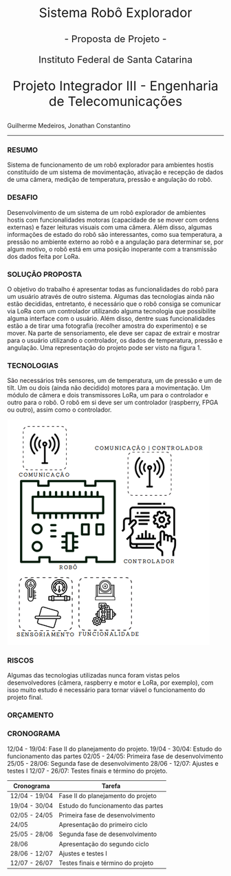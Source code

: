 <p style="text-align: center;font-size:30px;">  Sistema Robô Explorador </p>
<p style="text-align: center;font-size:22px;"> - Proposta de Projeto - </p>
<p style="text-align: center;font-size:22px;"> Instituto Federal de Santa Catarina </p>
<p style="text-align: center;font-size:30px;"> Projeto Integrador III - Engenharia de Telecomunicações </p>

Guilherme Medeiros, Jonathan Constantino

--------------------------
### RESUMO
Sistema de funcionamento de um robô explorador para ambientes hostis constituído de um sistema de movimentação, ativação e recepção de dados de uma câmera, medição de temperatura, pressão e angulação do robô.

### DESAFIO
Desenvolvimento de um sistema de um robô explorador de ambientes hostis com funcionalidades motoras (capacidade de se mover com ordens externas) e fazer leituras visuais com uma câmera. Além disso, algumas informações de estado do robô são interessantes, como sua temperatura, a pressão no ambiente externo ao robô e a angulação para determinar se, por algum motivo, o robô está em uma posição inoperante com a transmissão dos dados feita por LoRa.

### SOLUÇÃO PROPOSTA
O objetivo do trabalho é apresentar todas as funcionalidades do robô para um usuário através de outro sistema. Algumas das tecnologias ainda não estão decididas, entretanto, é necessário que o robô consiga se comunicar via LoRa com um controlador utilizando alguma tecnologia que possibilite alguma interface com o usuário. Além disso, dentre suas funcionalidades estão a de tirar uma fotografia (recolher amostra do experimento) e se mover. Na parte de sensoriamento, ele deve ser capaz de extrair e mostrar para o usuário utilizando o controlador, os dados de temperatura, pressão e angulação. Uma representação do projeto pode ser visto na figura 1.

### TECNOLOGIAS
São necessários três sensores, um de temperatura, um de pressão e um de tilt. Um ou dois (ainda não decidido) motores para a movimentação. 
Um módulo de câmera e dois transmissores LoRa, um para o controlador e outro para o robô. O robô em si deve ser um controlador (raspberry, FPGA ou outro), assim como o controlador.

![Figura 1](/imagens/figura1.png "Representação do Sistema do Robô (criada pelos autores)") 

### RISCOS
Algumas das tecnologias utilizadas nunca foram vistas pelos desenvolvedores (câmera, raspberry e motor e LoRa, por exemplo), com isso muito estudo é necessário para tornar viável o funcionamento do projeto final.

### ORÇAMENTO

### CRONOGRAMA
12/04 - 19/04: Fase II do planejamento do projeto.
19/04 - 30/04: Estudo do funcionamento das partes
02/05 - 24/05: Primeira fase de desenvolvimento
25/05 - 28/06: Segunda fase de desenvolvimento
28/06 - 12/07: Ajustes e testes I
12/07 - 26/07: Testes finais e término do projeto.

|Cronograma     |Tarefa                              |
|---------------|------------------------------------|
| 12/04 - 19/04 | Fase II do planejamento do projeto |
| 19/04 - 30/04 | Estudo do funcionamento das partes |
| 02/05 - 24/05 | Primeira fase de desenvolvimento   |
| 24/05         | Apresentação do primeiro ciclo     |
| 25/05 - 28/06 | Segunda fase de desenvolvimento    |
| 28/06         | Apresentação do segundo ciclo      |
| 28/06 - 12/07 | Ajustes e testes I                 |
| 12/07 - 26/07 | Testes finais e término do projeto |
